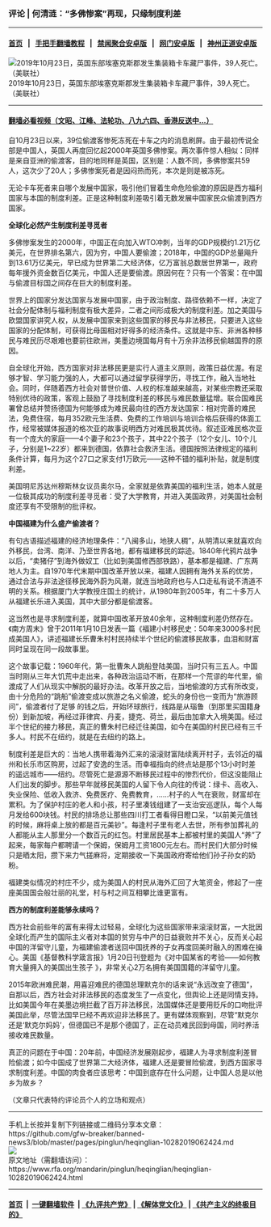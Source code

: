### 评论 | 何清涟：“多佛惨案”再现，只缘制度利差
------------------------

#### [首页](https://github.com/gfw-breaker/banned-news3/blob/master/README.md) &nbsp;&nbsp;|&nbsp;&nbsp; [手把手翻墙教程](https://github.com/gfw-breaker/guides/wiki) &nbsp;&nbsp;|&nbsp;&nbsp; [禁闻聚合安卓版](https://github.com/gfw-breaker/bn-android) &nbsp;&nbsp;|&nbsp;&nbsp; [网门安卓版](https://github.com/oGate2/oGate) &nbsp;&nbsp;|&nbsp;&nbsp; [神州正道安卓版](https://github.com/SzzdOgate/update) 



<div id="headerimg">
 <img alt="2019年10月23日，英国东部埃塞克斯郡发生集装箱卡车藏尸事件，39人死亡。（美联社）" src="https://www.rfa.org/mandarin/yataibaodao/junshiwaijiao/ql-10252019071212.html/AP_19296579411590.jpg/@@images/ed54ed12-c781-4013-9309-71033bb23a06.jpeg" title="2019年10月23日，英国东部埃塞克斯郡发生集装箱卡车藏尸事件，39人死亡。（美联社）"/>
 <div id="headerimgcontents">
  <div id="headerimgcaption">
   <span>
    2019年10月23日，英国东部埃塞克斯郡发生集装箱卡车藏尸事件，39人死亡。（美联社）
   </span>
   <!-- zoomattribute -->
  </div>
  <!-- headerimgcaption -->
 </div>
 <!-- headerimagecontents -->
</div>

<hr/>


#### [翻墙必看视频（文昭、江峰、法轮功、八九六四、香港反送中...）](https://github.com/gfw-breaker/banned-news3/blob/master/pages/links.md)

<div id="storytext">
 <div>
  <div class="slot_header">
  </div>
 </div>
 <p>
  自10月23日以来，39位偷渡客惨死冻死在卡车之内的消息刷屏。由于最初传说全部是中国人，英国人再度回忆起2000年英国多佛惨案。两次事件惊人相似：同样是来自亚洲的偷渡客，目的地同样是英国，区别是：人数不同，多佛惨案共59人，这次少了20人；多佛惨案死者是因闷热而死，本次是则是被冻死。
 </p>
 <p>
  无论卡车死者来自哪个发展中国家，吸引他们冒着生命危险偷渡的原因是西方福利国家与本国的制度利差。正是这种制度利差吸引着无数发展中国家民众偷渡到西方国家。
 </p>
 <p>
  <b>
   全球化必然产生制度利差寻觅者
  </b>
  <b>
  </b>
 </p>
 <p>
  多佛惨案发生的2000年，中国正在向加入WTO冲刺，当年的GDP规模约1.21万亿美元，在世界排名第六，因为穷，中国人要偷渡；2018年，中国的GDP总量飚升到13.61万亿美元，早已成为世界第二大经济体，亿万富翁总数居世界第一，政府每年援外资金数百亿美元，中国人还是要偷渡。原因何在？只有一个答案：在中国与偷渡目标国之间存在巨大的制度利差。
 </p>
 <p>
  世界上的国家分发达国家与发展中国家，由于政治制度、路径依赖不一样，决定了社会分配体制与福利制度有极大差异，二者之间形成极大的制度利差。加之美国与欧盟国家讲究人权，从发展中国家来到这些国家的移民与非法移民，只要进入这些国家的分配体制，可获得比母国相对好得多的经济条件。这就是中东、非洲各种移民与难民历尽艰难也要前往欧洲，美墨边境国每月有十万余非法移民偷越国界的原因。
 </p>
 <p>
  自全球化开始，西方国家对非法移民更是实行人道主义原则，政策日益优渥。有足够才智、学习能力强的人，大都可以通过留学获得学历，寻找工作，融入当地社会。同时，伴随着西方社会对普世价值、人权的标准越来越高，对某些宗教还采取特别优待的政策，客观上鼓励了寻找制度利差的移民与难民数量猛增。联合国难民署曾总结并赞扬德国为何能够成为难民最向往的西方发达国家：相对完善的难民法，免费住宿，每月352欧元生活费、免费的工作培训与培训合格后获得的体面工作，经常被媒体报道的格次亚的故事说明西方对难民极其优待。叙述亚难民格次亚有一个庞大的家庭——4个妻子和23个孩子，其中22个孩子（12个女儿、10个儿子，分别是1~22岁）都来到德国，依靠社会救济生活。德国按照法律规定的福利条件计算，每月为这个27口之家支付1万欧元——这种不错的福利补贴，就是制度利差。
 </p>
 <p>
  美国明尼苏达州穆斯林女议员奥尔马，全家就是依靠美国的福利生活，她本人就是一位极其成功的制度利差寻觅者：受了大学教育，并进入美国政界，对美国社会制度还享有不受限制的批评权。
 </p>
 <p>
  <b>
   中国福建为什么盛产偷渡者？
  </b>
  <b>
  </b>
 </p>
 <p>
  有句古语描述福建的经济地理条件：“八闽多山，地狭人稠”，从明清以来就喜欢向外移民，台湾、南洋、乃至世界各地，都有福建移民的踪迹。1840年代鸦片战争以后，“卖猪仔”到海外做奴工（比如到美国修西部铁路），基本都是福建、广东两地人为主。自1970年代末期中国改革开放以来，福建人因拥有海外关系的优势，通过合法与非法途径移民海外蔚为风潮，就连当地政府也与人口走私有说不清道不明的关系。根据厦门大学教授庄国土的统计，从1980年到2005年，有二十多万人从福建长乐进入美国，其中大部分都是偷渡客。
 </p>
 <p>
  这当然也是寻求制度利差，就算中国改革开放40余年，这种制度利差仍然存在。《南方周末》曾于2011年1月10日发表一篇《福建小村移民史：50年来3000多村民成美国人》，讲述福建长乐曹朱村村民持续半个世纪的偷渡移民故事，血泪和财富同时呈现在同一段故事里。
 </p>
 <p>
  这个故事记载：1960年代，第一批曹朱人跳船登陆美国，当时只有三五人。中国当时刚从三年大饥荒中走出来，各种政治运动不断，在那样一个荒谬的年代里，偷渡成了人们从现实中解脱的最好办法。改革开放之后，当地偷渡的方式有所改变，由十分危险的“跳船”偷渡变成以旅游之名义偷渡，蛇头的身份也一变而为“旅游顾问”，偷渡者付了足够 的钱之后，开始环球旅行，线路是从瑙鲁（到那里买国籍身份）到新加坡，再经过菲律宾、丹麦，捷克、荷兰，最后由加拿大入境美国。经过半个世纪的接力移民，真正的曹朱村已经迁往美国，如今在美国的村民已经有三千多人。村民不在纽约，就是在去纽约的路上。
 </p>
 <p>
  制度利差是巨大的：当地人携带着海外汇来的滚滚财富陆续离开村子，去邻近的福州和长乐市区购房，过起了安逸的生活。而幸福指向的终点站是那个13小时时差的遥远城市——纽约。尽管死亡是源源不断移民过程中的惨烈代价，但这没能阻止人们出发的脚步。那些早年就移民美国的人留下令人向往的传说：绿卡、高收入、失业保险、低收入救济、免费医疗、免费教育，……村子的人气在衰败，财富却在累积。为了保护村庄的老人和小孩，村子里凑钱组建了一支治安巡逻队，每个人每月发给600块钱。村民的排场总让那些四川打工者看得目瞪口呆，“以前美元值钱的时候，麻将桌上放的都是百元美钞”。每逢村子里有老人去世，所有参加葬礼的人都能从主人那里分一个数百元的红包。村里居民基本上都被村里的美国人“养”了起来，每家每户都聘请一个保姆，保姆月工资1800元左右。而村民们大部分时候只是晒太阳，攒下来力气搓麻将，定期接收一下美国政府寄给他们孙子孙女的奶粉。
 </p>
 <p>
  福建类似情况的村庄不少，成为美国人的村民从海外汇回了大笔资金，修起了一座座美国国会般壮丽的礼堂，村与村之间互相攀比谁更富有。
 </p>
 <p>
  <b>
   西方的制度利差能够永续吗？
  </b>
  <b>
  </b>
 </p>
 <p>
  西方社会前些年的富有来得太过轻易，全球化为这些国家带来滚滚财富，一大批因全球化而产生的国际主义者对本国的贫穷与中产的日益衰败并不关心，反而关心起中国的洋留守儿童，为福建偷渡者送回中国抚养的子女再度回美时融入的困难在操心。美国《基督教科学箴言报》1月20日刊登题为《对中国某省的考验——如何教育大量拥入的美国出生孩子 》，非常关心2万名拥有美国国籍的洋留守儿童。
 </p>
 <p>
  2015年欧洲难民潮，用喜迎难民的德国总理默克尔的话来说“永远改变了德国”，自那以后，西方社会对非法移民的态度发生了一点变化，但舆论上还是同情支持。比如美国今年在美墨边境拦截了百万非法移民，法国媒体还是要用贬斥的口吻批评美国此举，尽管法国早已经不再欢迎非法移民了。更有媒体观察到，尽管“默克尔还是‘默克尔妈妈’，但德国已不是那个德国了，正在动员难民回到母国，同时养活接收难民数量。
 </p>
 <p>
  真正的问题在于中国：20年前，中国经济发展刚起步，福建人为寻求制度利差冒险偷渡；如今中国成了世界第二大经济体，福建人还是要冒险偷渡，到西方国家寻求制度利差。中国的肉食者应该思考：中国到底存在什么问题，让中国人总是以他乡为故乡？
 </p>
 <p>
 </p>
 <p>
  （文章只代表特约评论员个人的立场和观点）
 </p>
</div>

<hr/>
手机上长按并复制下列链接或二维码分享本文章：<br/>
https://github.com/gfw-breaker/banned-news3/blob/master/pages/pinglun/heqinglian-10282019062424.md <br/>
<a href='https://github.com/gfw-breaker/banned-news3/blob/master/pages/pinglun/heqinglian-10282019062424.md'><img src='https://github.com/gfw-breaker/banned-news3/blob/master/pages/pinglun/heqinglian-10282019062424.md.png'/></a> <br/>
原文地址（需翻墙访问）：https://www.rfa.org/mandarin/pinglun/heqinglian/heqinglian-10282019062424.html


------------------------
#### [首页](https://github.com/gfw-breaker/banned-news3/blob/master/README.md) &nbsp;|&nbsp; [一键翻墙软件](https://github.com/gfw-breaker/nogfw/blob/master/README.md) &nbsp;| [《九评共产党》](https://github.com/gfw-breaker/9ping.md/blob/master/README.md#九评之一评共产党是什么) | [《解体党文化》](https://github.com/gfw-breaker/jtdwh.md/blob/master/README.md) | [《共产主义的终极目的》](https://github.com/gfw-breaker/gczydzjmd.md/blob/master/README.md)


<img src='http://gfw-breaker.win/banned-news3/pages/pinglun/heqinglian-10282019062424.md' width='0px' height='0px'/>